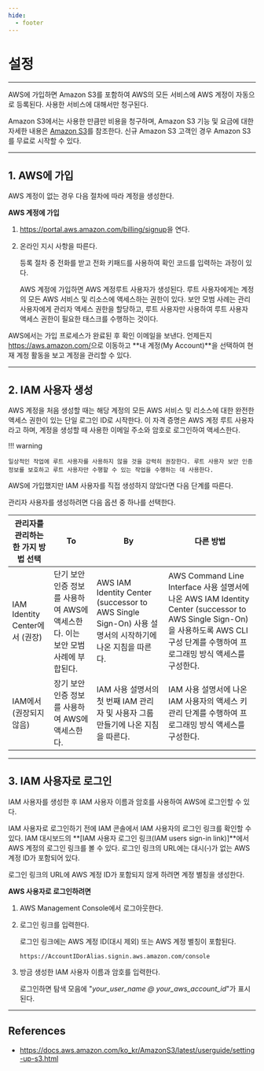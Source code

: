 ```yaml
---
hide:
  - footer
---
```


# 설정

---

AWS에 가입하면 Amazon S3를 포함하여 AWS의 모든 서비스에 AWS 계정이 자동으로 등록된다. 사용한 서비스에 대해서만 청구된다.

Amazon S3에서는 사용한 만큼만 비용을 청구하며, Amazon S3 기능 및 요금에 대한 자세한 내용은 [Amazon S3](http://aws.amazon.com/s3)를 참조한다. 신규 Amazon S3 고객인 경우 Amazon S3를 무료로 시작할 수 있다.

---

## 1. AWS에 가입

AWS 계정이 없는 경우 다음 절차에 따라 계정을 생성한다.

**AWS 계정에 가입**

1. <https://portal.aws.amazon.com/billing/signup>을 연다.

2. 온라인 지시 사항을 따른다.

    등록 절차 중 전화를 받고 전화 키패드를 사용하여 확인 코드를 입력하는 과정이 있다.

    AWS 계정에 가입하면 AWS 계정루트 사용자가 생성된다. 루트 사용자에게는 계정의 모든 AWS 서비스 및 리소스에 액세스하는 권한이 있다. 보안 모범 사례는 관리 사용자에게 관리자 액세스 권한을 할당하고, 루트 사용자만 사용하여 루트 사용자 액세스 권한이 필요한 태스크를 수행하는 것이다.

AWS에서는 가입 프로세스가 완료된 후 확인 이메일을 보낸다. 언제든지 <https://aws.amazon.com/>으로 이동하고 **내 계정(My Account)**을 선택하여 현재 계정 활동을 보고 계정을 관리할 수 있다.

---

## 2. IAM 사용자 생성

AWS 계정을 처음 생성할 때는 해당 계정의 모든 AWS 서비스 및 리소스에 대한 완전한 액세스 권한이 있는 단일 로그인 ID로 시작한다. 이 자격 증명은 AWS 계정 루트 사용자라고 하며, 계정을 생성할 때 사용한 이메일 주소와 암호로 로그인하여 액세스한다.

!!! warning

    일상적인 작업에 루트 사용자를 사용하지 않을 것을 강력히 권장한다. 루트 사용자 보안 인증 정보를 보호하고 루트 사용자만 수행할 수 있는 작업을 수행하는 데 사용한다.

AWS에 가입했지만 IAM 사용자를 직접 생성하지 않았다면 다음 단계를 따른다.

관리자 사용자를 생성하려면 다음 옵션 중 하나를 선택한다.

| 관리자를 관리하는 한 가지 방법 선택 | To | By | 다른 방법 |
| --- | --- | --- | --- |
| IAM Identity Center에서 (권장)|단기 보안 인증 정보를 사용하여 AWS에 액세스한다. 이는 보안 모범 사례에 부합된다. | AWS IAM Identity Center (successor to AWS Single Sign-On) 사용 설명서의 시작하기에 나온 지침을 따른다. | AWS Command Line Interface 사용 설명서에 나온 AWS IAM Identity Center (successor to AWS Single Sign-On)을 사용하도록 AWS CLI 구성 단계를 수행하여 프로그래밍 방식 액세스를 구성한다. |
| IAM에서 (권장되지 않음) | 장기 보안 인증 정보를 사용하여 AWS에 액세스한다. | IAM 사용 설명서의 첫 번째 IAM 관리자 및 사용자 그룹 만들기에 나온 지침을 따른다. | IAM 사용 설명서에 나온 IAM 사용자의 액세스 키 관리 단계를 수행하여 프로그래밍 방식 액세스를 구성한다. |

---

## 3. IAM 사용자로 로그인

IAM 사용자를 생성한 후 IAM 사용자 이름과 암호를 사용하여 AWS에 로그인할 수 있다.

IAM 사용자로 로그인하기 전에 IAM 콘솔에서 IAM 사용자의 로그인 링크를 확인할 수 있다. IAM 대시보드의 **[IAM 사용자 로그인 링크(IAM users sign-in link)]**에서 AWS 계정의 로그인 링크를 볼 수 있다. 로그인 링크의 URL에는 대시(‐)가 없는 AWS 계정 ID가 포함되어 있다.

로그인 링크의 URL에 AWS 계정 ID가 포함되지 않게 하려면 계정 별칭을 생성한다.

**AWS 사용자로 로그인하려면**

1. AWS Management Console에서 로그아웃한다.

2. 로그인 링크를 입력한다.

    로그인 링크에는 AWS 계정 ID(대시 제외) 또는 AWS 계정 별칭이 포함된다.

    ```
    https://AccountIDorAlias.signin.aws.amazon.com/console
    ```

3. 방금 생성한 IAM 사용자 이름과 암호를 입력한다.

    로그인하면 탐색 모음에 "*your_user_name @ your_aws_account_id*"가 표시된다.

---

## References

- <https://docs.aws.amazon.com/ko_kr/AmazonS3/latest/userguide/setting-up-s3.html>
